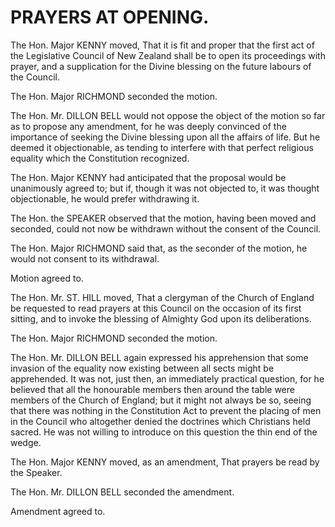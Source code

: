 # PRAYERS AT OPENING.

The Hon. Major KENNY moved, That it is fit and proper that the first act of the Legislative Council of New Zealand shall be to open its proceedings with prayer, and a supplication for the Divine blessing on the future labours of the Council.

The Hon. Major RICHMOND seconded the motion.

The Hon. Mr. DILLON BELL would not oppose the object of the motion so far as to propose any amendment, for he was deeply convinced of the importance of seeking the Divine blessing upon all the affairs of life. But he deemed it objectionable, as tending to interfere with that perfect religious equality which the Constitution recognized.

The Hon. Major KENNY had anticipated that the proposal would be unanimously agreed to; but if, though it was not objected to, it was thought objectionable, he would prefer withdrawing it.

The Hon. the SPEAKER observed that the motion, having been moved and seconded, could not now be withdrawn without the consent of the Council.

The Hon. Major RICHMOND said that, as the seconder of the motion, he would not consent to its withdrawal.

Motion agreed to.

The Hon. Mr. ST. HILL moved, That a clergyman of the Church of England be requested to read prayers at this Council on the occasion of its first sitting, and to invoke the blessing of Almighty God upon its deliberations.

The Hon. Major RICHMOND seconded the motion.

The Hon. Mr. DILLON BELL again expressed his apprehension that some invasion of the equality now existing between all sects might be apprehended. It was not, just then, an immediately practical question, for he believed that all the honourable members then around the table were members of the Church of England; but it might not always be so, seeing that there was nothing in the Constitution Act to prevent the placing of men in the Council who altogether denied the doctrines which Christians held sacred. He was not willing to introduce on this question the thin end of the wedge.

The Hon. Major KENNY moved, as an amendment, That prayers be read by the Speaker.

The Hon. Mr. DILLON BELL seconded the amendment.

Amendment agreed to.